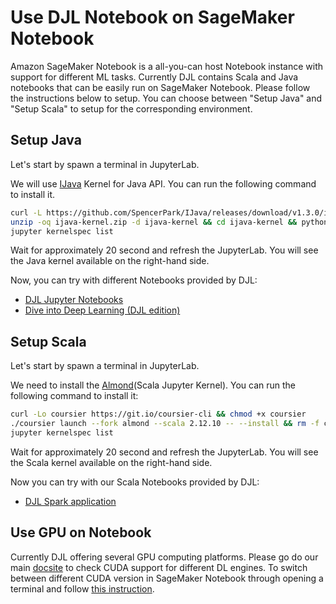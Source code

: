 # Use DJL Notebook on SageMaker Notebook

Amazon SageMaker Notebook is a all-you-can host Notebook instance with support for different ML tasks. Currently DJL contains Scala and Java notebooks that can be easily run on SageMaker Notebook. Please follow the instructions below to setup. You can choose between "Setup Java" and "Setup Scala" to setup for the corresponding environment.

## Setup Java

Let's start by spawn a terminal in JupyterLab.

We will use [IJava](https://github.com/SpencerPark/IJava) Kernel for Java API. You can run the following command to install it.

```bash
curl -L https://github.com/SpencerPark/IJava/releases/download/v1.3.0/ijava-1.3.0.zip -o ijava-kernel.zip &> /dev/null
unzip -oq ijava-kernel.zip -d ijava-kernel && cd ijava-kernel && python3 install.py --user &> /dev/null
jupyter kernelspec list
```

Wait for approximately 20 second and refresh the JupyterLab. You will see the Java kernel available on the right-hand side.

Now, you can try with different Notebooks provided by DJL:

- [DJL Jupyter Notebooks](http://docs.djl.ai/docs/demos/jupyter/index.html)
- [Dive into Deep Learning (DJL edition)](https://github.com/deepjavalibrary/d2l-java)

## Setup Scala

Let's start by spawn a terminal in JupyterLab.

We need to install the [Almond](https://almond.sh/)(Scala Jupyter Kernel). You can run the following command to install it:

```bash
curl -Lo coursier https://git.io/coursier-cli && chmod +x coursier
./coursier launch --fork almond --scala 2.12.10 -- --install && rm -f coursier
jupyter kernelspec list
```

Wait for approximately 20 second and refresh the JupyterLab. You will see the Scala kernel available on the right-hand side.

Now you can try with our Scala Notebooks provided by DJL:

- [DJL Spark application](https://github.com/deepjavalibrary/djl-demo/tree/master/apache-spark/notebook/Image_Classification_Spark.ipynb)

## Use GPU on Notebook

Currently DJL offering several GPU computing platforms. Please go do our main [docsite](http://docs.djl.ai/) to check CUDA support for different DL engines. To switch between different CUDA version in SageMaker Notebook through opening a terminal and follow [this instruction](https://docs.aws.amazon.com/dlami/latest/devguide/tutorial-base.html).
